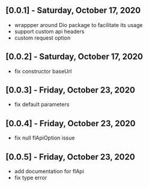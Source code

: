 ## [0.0.1] - Saturday, October 17, 2020

* wrappper around Dio package to facilitate its usage
* support custom api headers
* custom request option


## [0.0.2] - Saturday, October 17, 2020

* fix constructor baseUrl

## [0.0.3] - Friday, October 23, 2020

* fix default parameters

## [0.0.4] - Friday, October 23, 2020

* fix null flApiOption issue

## [0.0.5] - Friday, October 23, 2020

* add documentation for flApi
* fix type error